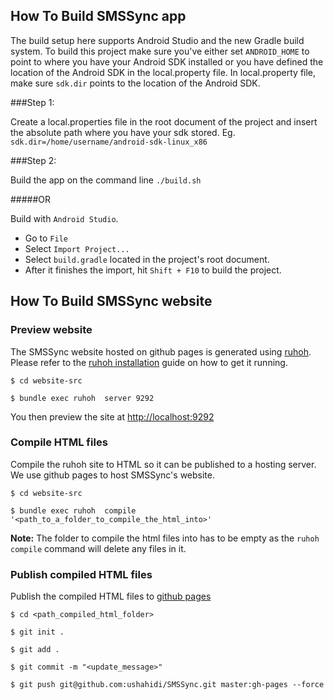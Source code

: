 ## How To Build SMSSync app

The build setup here supports Android Studio and the new Gradle build system.
To build this project make sure you've either set `ANDROID_HOME` to point to where
you have your Android SDK installed or you have defined the location of the Android
SDK in the local.property file. In local.property file, make sure `sdk.dir` points to the location of the Android SDK.

###Step 1:

Create a local.properties file in the root document of the project and insert the absolute path where you have
your sdk stored. Eg. `sdk.dir=/home/username/android-sdk-linux_x86`

###Step 2:

Build the app on the command line `./build.sh`

#####OR

Build with `Android Studio`.

* Go to `File`
* Select `Import Project...`
* Select `build.gradle` located in the project's root document.
* After it finishes the import, hit `Shift + F10` to build the project.

## How To Build SMSSync website

### Preview website

The SMSSync website hosted on github pages is generated using [ruhoh](http://ruhoh.com).
Please refer to the [ruhoh installation](http://ruhoh.com/docs/2/installation/) guide on how to get it running.

```
$ cd website-src

$ bundle exec ruhoh  server 9292

```

You then preview the site at [http://localhost:9292]( http://localhost:9292)

### Compile HTML files

Compile the ruhoh site to HTML so it can be published to a hosting server. We use github pages to host SMSSync's website.

```
$ cd website-src

$ bundle exec ruhoh  compile '<path_to_a_folder_to_compile_the_html_into>'

```

**Note:** The folder to compile the html files into has to be empty as the `ruhoh compile` command will delete any files in it.

### Publish compiled HTML files

Publish the compiled HTML files to [github pages](http://ushahidi.github.io/SMSSync/)

```
$ cd <path_compiled_html_folder>

$ git init .

$ git add .

$ git commit -m "<update_message>"

$ git push git@github.com:ushahidi/SMSSync.git master:gh-pages --force

```
